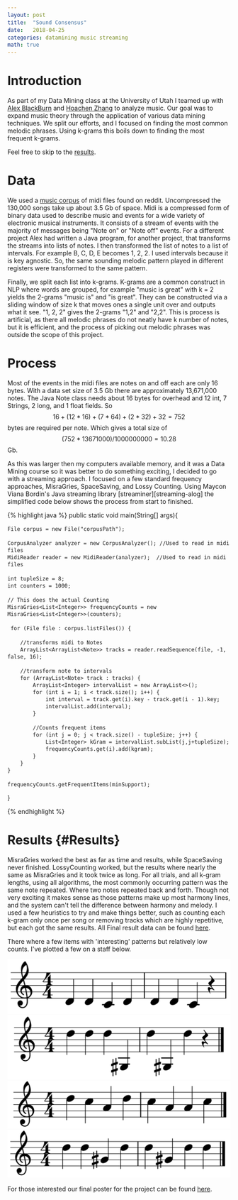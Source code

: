 ```yaml
---
layout: post
title:  "Sound Consensus"
date:   2018-04-25
categories: datamining music streaming
math: true
---
```



Introduction
=============

As part of my Data Mining class at the University of Utah I teamed up with [Alex BlackBurn][alex-blackburn] and [Hoachen Zhang][hoachen-zhang] to analyze music. Our goal was to expand music theory through the application of various data mining techniques. We split our efforts, and I focused on finding the most common melodic phrases. Using k-grams this boils down to finding the most frequent k-grams.

Feel free to skip to the [results](#Results).

Data 
=====

We used a [music corpus][midi-files] of midi files found on reddit. Uncompressed the 130,000 songs take up about 3.5 Gb of space. Midi is a compressed form of binary data used to describe music and events for a wide variety of electronic musical instruments. It consists of a stream of events with the majority of messages being "Note on" or "Note off" events. For a different project Alex had written a Java program, for another project, that transforms the streams into lists of notes. I then transformed the list of notes to a list of intervals. For example B, C, D, E becomes 1, 2, 2. I used intervals because it is key agnostic. So, the same sounding melodic pattern played in different registers were transformed to the same pattern.

Finally, we split each list into k-grams. K-grams are a common construct in NLP where words are grouped, for example "music is great" with k = 2 yields the 2-grams "music is" and "is great". They can be constructed via a sliding window of size k that moves ones a single unit over and outputs what it see. "1, 2, 2" gives the  2-grams "1,2" and "2,2". This is process is artificial, as there all melodic phrases do not neatly have k number of notes, but it is efficient, and the process of picking out melodic phrases was outside the scope of this project. 

Process
=========

Most of the events in the midi files are notes on and off each are only 16 bytes. With a data set size of 3.5 Gb there are approximately 13,671,000 notes. The Java Note class needs about 16 bytes for overhead and 12 int, 7 Strings, 2 long, and 1 float fields. So $$ 16 + (12 * 16) + (7 * 64) + (2 * 32) + 32 =  752$$ bytes are required per note. Which gives a total size of 
$$ (752 *13671000) / 1000000000 = 10.28$$ Gb.

As this was larger then my computers available memory, and it was a Data Mining course so it was better to do something exciting, I decided to go with a streaming approach. I focused on a few standard frequency approaches, MisraGries, SpaceSaving, and Lossy Counting. 
Using Maycon Viana Bordin's Java streaming library [streaminer][streaming-alog] the simplified code below shows the process from start to finished.

{% highlight java %}
public static void main(String[] args){

    File corpus = new File("corpusPath");

    CorpusAnalyzer analyzer = new CorpusAnalyzer(); //Used to read in midi files
    MidiReader reader = new MidiReader(analyzer);  //Used to read in midi files

    int tupleSize = 8;
    int counters = 1000;

    // This does the actual Counting
    MisraGries<List<Integer>> frequencyCounts = new MisraGries<List<Integer>>(counters);

     for (File file : corpus.listFiles()) {

        //transforms midi to Notes
        ArrayList<ArrayList<Note>> tracks = reader.readSequence(file, -1, false, 16);
        
        //transform note to intervals
        for (ArrayList<Note> track : tracks) {
            ArrayList<Integer> intervalList = new ArrayList<>();
            for (int i = 1; i < track.size(); i++) {
                int interval = track.get(i).key - track.get(i - 1).key;
                intervalList.add(interval);
            }

            //Counts frequent items
            for (int j = 0; j < track.size() - tupleSize; j++) {
                List<Integer> kGram = intervalList.subList(j,j+tupleSize);
                frequencyCounts.get(i).add(kgram);
            }
        }
    }

    frequencyCounts.getFrequentItems(minSupport);
}

{% endhighlight %}

Results {#Results}
========

MisraGries worked the best as far as time and results, while SpaceSaving never finished. LossyCounting worked, but the results where nearly the same as MisraGries and it took twice as long.
For all trials, and all k-gram lengths, using all algorithms, the most commonly occurring pattern was the same note repeated. Where two notes repeated back and forth. Though not very exciting it makes sense as those patterns make up most harmony lines, and the system can't tell the difference between harmony and melody. I used a few heuristics to try and make things better, such as counting each k-gram only once per song or removing tracks which are highly repetitive, but each got the same results. All Final result data can be found [here][final-data].

There where a few items with 'interesting' patterns but relatively low counts. I've plotted a few on a staff below.

![p5]
![p6]
![p7]
![p8]

For those interested our final poster for the project can be found [here][poster].


[final-data]: /data/musicMiningFinalResults.tar.gz
[alex-blackburn]: https://www.linkedin.com/in/alex-blackburn-b96435116/
[hoachen-zhang]: https://www.linkedin.com/in/haochen-zhang-6b07b7117/
[midi-files]: https://www.reddit.com/r/WeAreTheMusicMakers/comments/3ajwe4/the_largest_midi_collection_on_the_internet/
[streaming-algo]: https://github.com/mayconbordin/streaminer
[poster]: https://docs.google.com/presentation/d/16bm_XPib0WB3Gg32vKQfGnAA_wBymIKr_dvl2h3as-c/edit?usp=sharing
[p5]: /images/musicMining/5.png
[p6]: /images/musicMining/6.png
[p7]: /images/musicMining/7.png
[p8]: /images/musicMining/8.png
